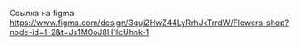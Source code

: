 Ссылка на figma: https://www.figma.com/design/3quj2HwZ44LyRrhJkTrrdW/Flowers-shop?node-id=1-2&t=Js1M0oJ8H1IcUhnk-1
